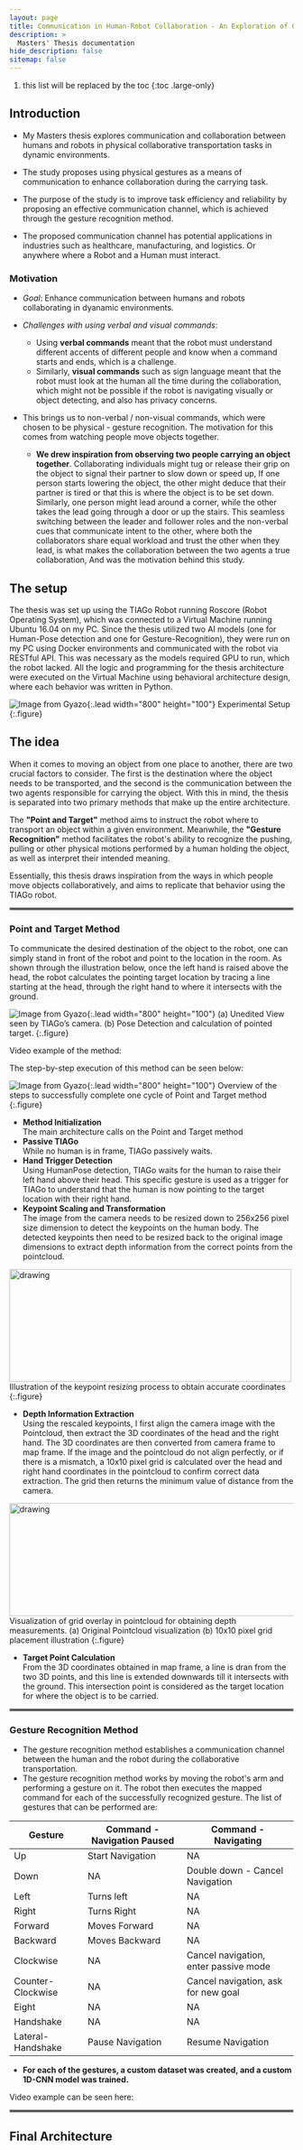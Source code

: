 ```yaml
---
layout: page
title: Communication in Human-Robot Collaboration - An Exploration of Gesture Recognition using the TIAGo Robot
description: >
  Masters' Thesis documentation
hide_description: false
sitemap: false
---
```


1. this list will be replaced by the toc
{:toc .large-only}


## Introduction

* My Masters thesis explores communication and collaboration between humans and robots in physical collaborative transportation tasks in dynamic environments.
* The study proposes using physical gestures as a means of communication to enhance collaboration during the carrying task.


* The purpose of the study is to improve task efficiency and reliability by proposing an effective communication channel, which is achieved through the gesture recognition method.
* The proposed communication channel has potential applications in industries such as healthcare, manufacturing, and logistics. Or anywhere where a Robot and a Human must interact.

### Motivation
* *Goal*: Enhance communication between humans and robots collaborating in dyanamic environments.
* *Challenges with using verbal and visual commands*:       
  * Using **verbal commands** meant that the robot must understand different accents of different people and know when a command starts and ends, which is a challenge.
  * Similarly, **visual commands** such as sign language meant that the robot must look at the human all the time during the collaboration, which might not be possible if the robot is navigating visually or object detecting, and also has privacy concerns.

* This brings us to non-verbal / non-visual commands, which were chosen to be physical - gesture recognition. The motivation for this comes from watching people move objects together.
  * **We drew inspiration from observing two people carrying an object together**. Collaborating individuals might tug or release their grip on the object to signal their partner to slow down or speed up, If one person starts lowering the object, the other might deduce that their partner is tired or that this is where the object is to be set down. Similarly, one person might lead around a corner, while the other takes the lead going through a door or up the stairs. This seamless switching between the leader and follower roles and the non-verbal cues that communicate intent to the other, where both the collaborators share equal workload and trust the other when they lead, is what makes the collaboration between the two agents a true collaboration, And was the motivation behind this study.

## The setup
The thesis was set up using the TIAGo Robot running Roscore (Robot Operating System), which was connected to a Virtual Machine running Ubuntu 16.04 on my PC. Since the thesis utilized two AI models (one for Human-Pose detection and one for Gesture-Recognition), they were run on my PC using Docker environments and communicated with the robot via RESTful API. This was necessary as the models required GPU to run, which the robot lacked. All the logic and programming for the thesis architecture were executed on the Virtual Machine using behavioral architecture design, where each behavior was written in Python.

![Image from Gyazo](https://i.gyazo.com/6f0af7bb15f6f6a4ea481670b89cbb6b.png){:.lead width="800" height="100"}
Experimental Setup
{:.figure}

## The idea
When it comes to moving an object from one place to another, there are two crucial factors to consider. The first is the destination where the object needs to be transported, and the second is the communication between the two agents responsible for carrying the object. With this in mind, the thesis is separated into two primary methods that make up the entire architecture.

The **"Point and Target"** method aims to instruct the robot where to transport an object within a given environment. Meanwhile, the **"Gesture Recognition"** method facilitates the robot's ability to recognize the pushing, pulling or other physical motions performed by a human holding the object, as well as interpret their intended meaning. 

Essentially, this thesis draws inspiration from the ways in which people move objects collaboratively, and aims to replicate that behavior using the TIAGo robot.


<hr style="border:2px solid gray">

### Point and Target Method
To communicate the desired destination of the object to the robot, one can simply stand in front of the robot and point to the location in the room. As shown through the illustration below, once the left hand is raised above the head, the robot calculates the pointing target location by tracing a line starting at the head, through the right hand to where it intersects with the ground.

![Image from Gyazo](https://i.gyazo.com/86e3b0aa841ca8eef2c0523451349afa.png){:.lead width="800" height="100"}
(a) Unedited View seen by TIAGo’s camera. (b) Pose Detection and calculation of pointed target.
{:.figure}


Video example of the method:




The step-by-step execution of this method can be seen below:

![Image from Gyazo](https://i.gyazo.com/842aa2c8e4f736b28db9c3436488e1de.png){:.lead width="800" height="100"}
Overview of the steps to successfully complete one cycle of Point and Target method
{:.figure}

* **Method Initialization**  
The main architecture calls on the Point and Target method
* **Passive TIAGo**  
While no human is in frame, TIAGo passively waits.
* **Hand Trigger Detection**  
Using HumanPose detection, TIAGo waits for the human to raise their left hand above their head. This specific gesture is used as a trigger for TIAGo to understand that the human is now pointing to the target location with their right hand.
* **Keypoint Scaling and Transformation**  
The image from the camera needs to be resized down to 256x256 pixel size dimension to detect the keypoints on the human body. The detected keypoints then need to be resized back to the original image dimensions to extract depth information from the correct points from the pointcloud.

<img align="center" src="https://i.gyazo.com/41885c6ffe03e54ce5fb7a4d9fe022cd.png" alt="drawing" width="500" height="200" style="display:block">
Illustration of the keypoint resizing process to obtain accurate coordinates
{:.figure}

* **Depth Information Extraction**  
Using the rescaled keypoints, I first align the camera image with the Pointcloud, then extract the 3D coordinates of the head and the right hand. The 3D coordinates are then converted from camera frame to map frame. If the image and the pointcloud do not align perfectly, or if there is a mismatch, a 10x10 pixel grid is calculated over the head and right hand coordinates in the pointcloud to confirm correct data extraction. The grid then returns the minimum value of distance from the camera.

<img align="center" src="https://i.gyazo.com/18918148a487f34c5ab5496f04496917.png" alt="drawing" width="850" height="200" style="display:block">
Visualization of grid overlay in pointcloud for obtaining depth measurements.  
(a) Original Pointcloud visualization           (b) 10x10 pixel grid placement illustration
{:.figure}

* **Target Point Calculation**  
From the 3D coordinates obtained in map frame, a line is dran from the two 3D points, and this line is extended downwards till it intersects with the ground. This intersection point is considered as the target location for where the object is to be carried.

<hr style="border:2px solid gray">

### Gesture Recognition Method
* The gesture recognition method establishes a communication channel between the human and the robot during the collaborative transportation.  
* The gesture recognition method works by moving the robot's arm and performing a gesture on it. The robot then executes the mapped command for each of the successfully recognized gesture. The list of gestures that can be performed are:


| Gesture           | Command - Navigation Paused | Command - Navigating                  |
|-------------------|-----------------------------|---------------------------------------|
| Up                | Start Navigation            | NA                                    |
| Down              | NA                          | Double down  - Cancel Navigation      |
| Left              | Turns left                  | NA                                    |
| Right             | Turns Right                 | NA                                    |
| Forward           | Moves Forward               | NA                                    |
| Backward          | Moves Backward              | NA                                    |
| Clockwise         | NA                          | Cancel navigation, enter passive mode |
| Counter-Clockwise | NA                          | Cancel navigation, ask for new goal   |
| Eight             | NA                          | NA                                    |
| Handshake         | NA                          | NA                                    |
| Lateral-Handshake | Pause Navigation            | Resume Navigation                     |


* **For each of the gestures, a custom dataset was created, and a custom 1D-CNN model was trained.**

Video example can be seen here:

<hr style="border:2px solid gray">

## Final Architecture